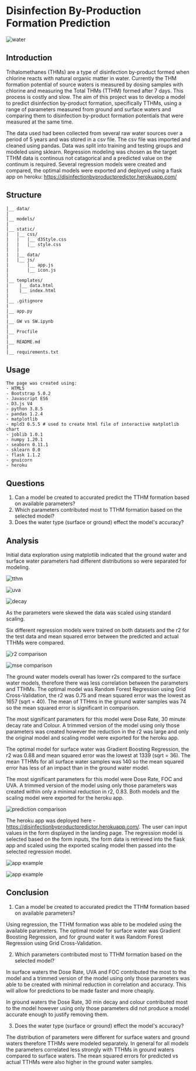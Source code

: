 # Disinfection By-Production Formation Prediction

![water](static/images/water.png)

## Introduction

Trihalomethanes (THMs) are a type of disinfection by-product formed when chlorine reacts with natural organic matter in water. Currently the THM 
formation potential of source waters is measured by dosing samples with chlorine and measuring the Total THMs (TTHM) formed after 7 days. This
process is costly and slow. The aim of this project was to develop a model to predict disinfection by-product formation, specifically TTHMs, using a range 
of parameters measured from ground and surface waters and comparing them to disinfection by-product formation potentials that were measured at the same time.

The data used had been collected from several raw water sources over a period of 5 years and was stored in a csv file. The csv file was imported and cleaned using
pandas. Data was split into training and testing groups and modeled using sklearn. Regression modeling was chosen as the target TTHM data is continous not catagorical
and a predicted value on the continum is required. Several regression models were created and compared, the optimal models were exported and deployed using a 
flask app on heroku: https://disinfectionbyproductpredictor.herokuapp.com/



## Structure
```
|__ data/
|
|__ models/
|
|__ static/                 
|   |__ css/                
|   |   |__ d3Style.css             
|   |   |__ style.css               
|   |   
|   |__ data/                       
|   |__ js/
|       |__ app.js                  
|       |__ icon.js                 
|
|__ templates/   
|    |__ data.html                  
|    |__ index.html                 
|
|__ .gitignore
|
|__ app.py                          
|
|__ GW vs SW.ipynb                 
|
|__ Procfile
|
|__ README.md
|
|__ requirements.txt

```

## Usage

```
The page was created using:
- HTML5
- Bootstrap 5.0.2
- Javascript ES6
- D3.js V4
- python 3.8.5
- pandas 1.2.4
- matplotlib 
- mpld3 0.5.5 # used to create html file of interactive matplotlib chart
- joblib 1.0.1
- numpy 1.20.1
- seaborn 0.11.1
- sklearn 0.0
- flask 1.1.2
- gnuicorn
- heroku

```


## Questions

1. Can a model be created to accurated predict the TTHM formation based on available parameters?
2. Which parameters contributed most to TTHM formation based on the selected model?
3. Does the water type (surface or ground) effect the model's accuracy?



## Analysis

Initial data exploration using matplotlib indicated that the ground water and surface water parameters had different 
distributions so were separated for modeling. 


![tthm](static/data/tthm.png)

![uva](static/data/uva.png)

![decay](static/data/decayrate.png)

As the parameters were skewed the data was scaled using standard scaling.

Six different regression models were trained on both datasets and the r2 for the test data and mean squared error between the 
predicted and actual TTHMs were compared.


![r2 comparison](static/data/r2bar.png)

![mse comparison](static/data/mse.png)


The ground water models overall has lower r2s compared to the surface water models, therefore there was less correlation 
between the parameters and TTHMs. The optimal model was Random Forest Regression using Grid Cross-Validation, the r2 was 0.75 and mean 
squared error was the lowest as 1657 (sqrt = 40). The mean of TTHms in the ground water samples was 74 so the mean squared 
error is significant in comparison. 

The most significant parameters for this model were Dose Rate, 30 minute decay rate and Colour. A trimmed version of the model
using only those parameters was created however the reduction in the r2 was large and only the original model and scaling model
were exported for the heroku app.

The optimal model for surface water was Gradient Boosting Regression, the r2 was 0.88 and mean squared error was the lowest at 1339 (sqrt = 36). 
The mean TTHMs for all surface water samples was 140 so the mean squared error has less of an impact than in the ground water model.

The most significant parameters for this model were Dose Rate, FOC and UVA. A trimmed version of the model using only those parameters was 
created within only a minimal reduction in r2, 0.83. Both models and the scaling model were exported for the heroku app.


![prediction comparison](static/data/predsw.png)


The heroku app was deployed here - https://disinfectionbyproductpredictor.herokuapp.com/. The user can input values in the form displayed 
in the landing page. The regression model is selected based on the form inputs, the form data is retrieved into the flask app and scaled using 
the exported scaling model then passed into the selected regression model.


![app example](static/data/app2.png)



![app example](static/data/app1.png)



## Conclusion

1. Can a model be created to accurated predict the TTHM formation based on available parameters?

Using regression, the TTHM formation was able to be modeled using the available parameters. The optimal model for surface water was Gradient Boosting 
Regression, and for ground water it was Random Forest Regression using Grid Cross-Validation.

2. Which parameters contributed most to TTHM formation based on the selected model?

In surface waters the Dose Rate, UVA and FOC contributed the most to the model and a trimmed version of the model using only those parameters was
able to be created with minimal reduction in correlation and accuracy. This will allow for predictions to be made faster and more cheaply.

In ground waters the Dose Rate, 30 min decay and colour contributed most to the model however using only those parameters did not produce a model
accurate enough to justify removing them.

3. Does the water type (surface or ground) effect the model's accuracy?

The distribution of parameters were different for surface waters and ground waters therefore TTHMs were modeled separately. In general for all models
the parameters correlated less strongly with TTHMs in ground waters compared to surface waters. The mean squared errors for predicted vs actual TTHMs
were also higher in the ground water samples.


































